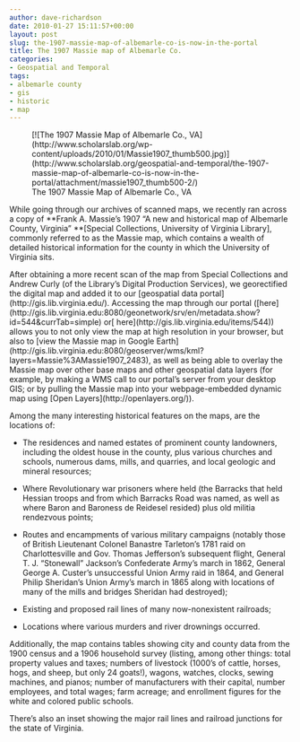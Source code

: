 ```yaml
---
author: dave-richardson
date: 2010-01-27 15:11:57+00:00
layout: post
slug: the-1907-massie-map-of-albemarle-co-is-now-in-the-portal
title: The 1907 Massie map of Albemarle Co.
categories:
- Geospatial and Temporal
tags:
- albemarle county
- gis
- historic
- map
---
```


<figure>
  [![The 1907 Massie Map of Albemarle Co., VA](http://www.scholarslab.org/wp-content/uploads/2010/01/Massie1907_thumb500.jpg)](http://www.scholarslab.org/geospatial-and-temporal/the-1907-massie-map-of-albemarle-co-is-now-in-the-portal/attachment/massie1907_thumb500-2/)
  <figcaption>
 The 1907 Massie Map of Albemarle Co., VA
</figcaption>

</figure>

While going through our archives of scanned maps, we recently ran across a copy of **Frank A. Massie’s 1907 “A new and historical map of Albemarle County, Virginia” **[Special Collections, University of Virginia Library], commonly referred to as the Massie map, which contains a wealth of detailed historical information for the county in which the University of Virginia sits.

<!-- more -->After obtaining a more recent scan of the map from Special Collections and Andrew Curly (of the Library’s Digital Production Services), we georectified the digital map and added it to our [geospatial data portal](http://gis.lib.virginia.edu/). Accessing the map through our portal ([here](http://gis.lib.virginia.edu:8080/geonetwork/srv/en/metadata.show?id=544&currTab=simple) or[ here](http://gis.lib.virginia.edu/items/544)) allows you to not only view the map at high resolution in your browser, but also to [view the Massie map in Google Earth](http://gis.lib.virginia.edu:8080/geoserver/wms/kml?layers=Massie%3AMassie1907_2483), as well as being able to overlay the Massie map over other base maps and other geospatial data layers (for example, by making a WMS call to our portal’s server from your desktop GIS; or by pulling the Massie map into your webpage-embedded dynamic map using [Open Layers](http://openlayers.org/)).

Among the many interesting historical features on the maps, are the locations of:



	
  * The residences and named estates of prominent county landowners, including the oldest house in the county, plus various churches and schools, numerous dams, mills, and quarries, and local geologic and mineral resources;

	
  * Where Revolutionary war prisoners where held (the Barracks that held Hessian troops and from which Barracks Road was named, as well as where Baron and Baroness de Reidesel resided) plus old militia rendezvous points;

	
  * Routes and encampments of various military campaigns (notably those of British Lieutenant Colonel Banastre Tarleton’s 1781 raid on Charlottesville and Gov. Thomas Jefferson’s subsequent flight, General T. J. “Stonewall” Jackson’s Confederate Army’s march in 1862, General George A. Custer’s unsuccessful Union Army raid in 1864, and General Philip Sheridan’s Union Army’s march in 1865 along with locations of many of the mills and bridges Sheridan had destroyed);

	
  * Existing and proposed rail lines of many now-nonexistent railroads;

	
  * Locations where various murders and river drownings occurred.


Additionally, the map contains tables showing city and county data from the 1900 census and a 1906 household survey (listing, among other things: total property values and taxes; numbers of livestock (1000’s of cattle, horses, hogs, and sheep, but only 24 goats!), wagons, watches, clocks, sewing machines, and pianos; number of manufacturers with their capital, number employees, and total wages; farm acreage; and enrollment figures for the white and colored public schools.

There’s also an inset showing the major rail lines and railroad junctions for the state of Virginia.
